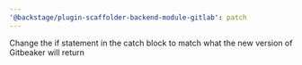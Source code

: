 ```yaml
---
'@backstage/plugin-scaffolder-backend-module-gitlab': patch
---
```


Change the if statement in the catch block to match what the new version of Gitbeaker will return
